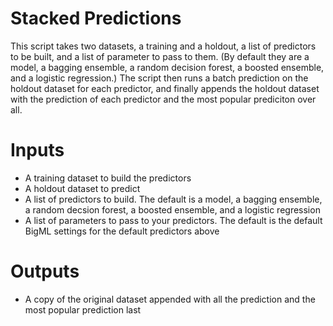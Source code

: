 # Stacked Predictions

This script takes two datasets, a training and a holdout, a list of
predictors to be built, and a list of parameter to pass to them. (By
default they are a model, a bagging ensemble, a random decision
forest, a boosted ensemble, and a logistic regression.)  The script
then runs a batch prediction on the holdout dataset for each
predictor, and finally appends the holdout dataset with the prediction
of each predictor and the most popular prediciton over all.

# Inputs

- A training dataset to build the predictors
- A holdout dataset to predict
- A list of predictors to build. The default is a model, a bagging
  ensemble, a random decsion forest, a boosted ensemble, and a
  logistic regression
- A list of parameters to pass to your predictors. The default is the
  default BigML settings for the default predictors above


# Outputs

- A copy of the original dataset appended with all the prediction and
  the most popular prediction last
